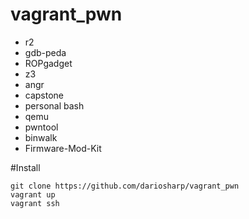 # vagrant_pwn
- r2
- gdb-peda
- ROPgadget
- z3
- angr
- capstone
- personal bash
- qemu
- pwntool
- binwalk
- Firmware-Mod-Kit

#Install
```
git clone https://github.com/dariosharp/vagrant_pwn
vagrant up
vagrant ssh
```
